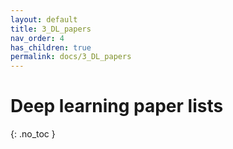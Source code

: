 ```yaml
---
layout: default
title: 3_DL_papers
nav_order: 4
has_children: true
permalink: docs/3_DL_papers
---
```


# Deep learning paper lists
{: .no_toc }

